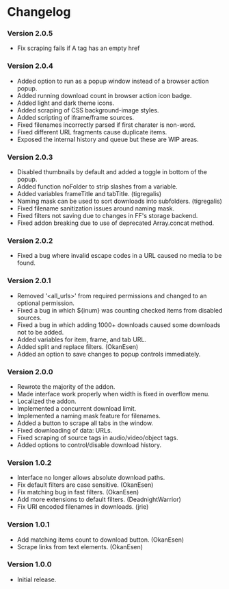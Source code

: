 # Changelog

### Version 2.0.5
 - Fix scraping fails if A tag has an empty href

### Version 2.0.4
 - Added option to run as a popup window instead of a browser action popup.
 - Added running download count in browser action icon badge.
 - Added light and dark theme icons.
 - Added scraping of CSS background-image styles.
 - Added scripting of iframe/frame sources.
 - Fixed filenames incorrectly parsed if first charater is non-word.
 - Fixed different URL fragments cause duplicate items.
 - Exposed the internal history and queue but these are WIP areas.

### Version 2.0.3
 - Disabled thumbnails by default and added a toggle in bottom of the popup.
 - Added function noFolder to strip slashes from a variable.
 - Added variables frameTitle and tabTitle. (tigregalis)
 - Naming mask can be used to sort downloads into subfolders. (tigregalis)
 - Fixed filename sanitization issues around naming mask.
 - Fixed filters not saving due to changes in FF's storage backend.
 - Fixed addon breaking due to use of deprecated Array.concat method.

### Version 2.0.2
 - Fixed a bug where invalid escape codes in a URL caused no media to be found.

### Version 2.0.1
 - Removed '<all_urls>' from required permissions and changed to an optional permission.
 - Fixed a bug in which ${inum} was counting checked items from disabled sources.
 - Fixed a bug in which adding 1000+ downloads caused some downloads not to be added.
 - Added variables for item, frame, and tab URL.
 - Added split and replace filters. (OkanEsen)
 - Added an option to save changes to popup controls immediately.

### Version 2.0.0
 - Rewrote the majority of the addon.
 - Made interface work properly when width is fixed in overflow menu.
 - Localized the addon.
 - Implemented a concurrent download limit.
 - Implemented a naming mask feature for filenames.
 - Added a button to scrape all tabs in the window.
 - Fixed downloading of data: URLs.
 - Fixed scraping of source tags in audio/video/object tags.
 - Added options to control/disable download history.

### Version 1.0.2
 - Interface no longer allows absolute download paths.
 - Fix default filters are case sensitive. (OkanEsen)
 - Fix matching bug in fast filters. (OkanEsen)
 - Add more extensions to default filters. (DeadnightWarrior)
 - Fix URI encoded filenames in downloads. (jrie)

### Version 1.0.1
 - Add matching items count to download button. (OkanEsen)
 - Scrape links from text elements. (OkanEsen)

### Version 1.0.0
 - Initial release.

